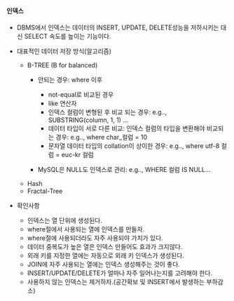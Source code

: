 #### 인덱스
 * DBMS에서 인덱스는 데이터의 INSERT, UPDATE, DELETE성능을 저하시키는 대신 SELECT 속도를 높이는 기능이다.  
 * 대표적인 데이터 저장 방식(알고리즘)  
    * B-TREE (B for balanced)  
      * 안되는 경우: where 이후
         * not-equal로 비교된 경우
         * like 연산자
         * 인덱스 컬럼이 변형된 후 비교 되는 경우: e.g.., SUBSTRING(column, 1, 1) ...
         * 데이터 타입이 서로 다른 비교: 인덱스 컬럼의 타입을 변환해야 비교되는 경우: e.g.., where char_컬럼 = 10
         * 문자열 데이터 타입의 collation이 상이한 경우: e.g..,  where utf-8 컬럼 = euc-kr 컬럼  
           
       * MySQL은 NULL도 인덱스로 관리: e.g.., WHERE 컬럼 IS NULL...
    * Hash
    * Fractal-Tree  
  
  * 확인사항  
      * 인덱스는 열 단위에 생성된다.  
      * where절에서 사용되는 열에 인덱스를 만들자.  
      * where절에 사용되더라도 자주 사용되야 가치가 있다.  
      * 데이터 중복도가 높은 열은 인덱스 만들어도 효과가 크지않다.  
      * 외래 키를 지정한 열에는 자동으로 외래 키 인덱스가 생성된다.
      * JOIN에 자주 사용되는 열에는 인덱스 생성해주는 것이 좋다.  
      * INSERT/UPDATE/DELETE가 얼마나 자주 일어나는지를 고려해야 한다.  
      * 사용하지 않는 인덱스는 제거하자.(공간확보 및 INSERT에서 발생하는 부하감소)  
    
